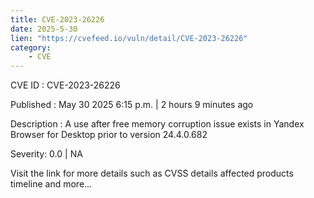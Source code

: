 ```yaml
---
title: CVE-2023-26226
date: 2025-5-30
lien: "https://cvefeed.io/vuln/detail/CVE-2023-26226"
category:
    - CVE
---
```


CVE ID : CVE-2023-26226

Published :  May 30
2025
6:15 p.m. | 2 hours
9 minutes ago

Description : A use after free memory corruption issue exists in Yandex Browser for Desktop prior to version 24.4.0.682

Severity: 0.0 | NA

Visit the link for more details
such as CVSS details
affected products
timeline
and more...
